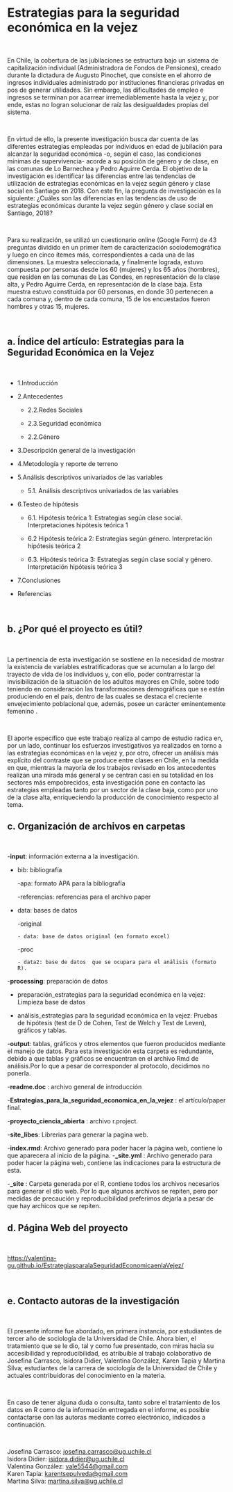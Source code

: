 # Estrategias para la seguridad económica en la vejez

<br>

En Chile, la cobertura de las jubilaciones se estructura bajo un sistema de capitalización individual (Administradora de Fondos de Pensiones), creado durante la dictadura de Augusto Pinochet, que consiste en el ahorro de ingresos individuales administrado por instituciones financieras privadas en pos de generar utilidades. Sin embargo, las dificultades de empleo e ingresos se terminan por acarrear irremediablemente hasta la vejez y, por ende, estas no logran solucionar de raíz las desigualdades propias del sistema.

<br>

En virtud de ello, la presente investigación busca dar cuenta de las diferentes estrategias empleadas por individuos en edad de jubilación para alcanzar la seguridad económica -o, según el caso, las condiciones mínimas de supervivencia- acorde a su posición de género y de clase, en las comunas de Lo Barnechea y Pedro Aguirre Cerda. El objetivo de la investigación es identificar las diferencias entre las tendencias de utilización de estrategias económicas en la vejez según género y clase social en Santiago en 2018. Con este fin, la pregunta de investigación es la siguiente: ¿Cuáles son las diferencias en las tendencias de uso de estrategias económicas durante la vejez según género y clase social en Santiago, 2018?

<br>

Para su realización, se utilizó un cuestionario online (Google Form) de 43 preguntas dividido en un primer ítem de caracterización sociodemográfica y luego en cinco ítemes más, correspondientes a cada una de las dimensiones. La muestra seleccionada, y finalmente lograda, estuvo compuesta por personas desde los 60 (mujeres) y los 65 años (hombres), que residen en las comunas de Las Condes, en representación de la clase alta, y Pedro Aguirre Cerda, en representación de la clase baja. Esta muestra estuvo constituida por 60 personas, en donde 30 pertenecen a cada comuna y, dentro de cada comuna, 15 de los encuestados fueron hombres y otras 15, mujeres. 

<br>

## a. Índice del artículo: Estrategias para la Seguridad Económica en la Vejez

<br>

- 1.Introducción

- 2.Antecedentes

     - 2.2.Redes Sociales
              
     - 2.3.Seguridad económica
              
     - 2.2.Género
              
- 3.Descripción general de la investigación

- 4.Metodología y reporte de terreno

- 5.Análisis descriptivos univariados de las variables

     - 5.1. Análisis descriptivos univariados de las variables
	
- 6.Testeo de hipótesis

     - 6.1. Hipótesis teórica 1: Estrategias según clase social.
Interpretaciones hipótesis teórica 1

     - 6.2 Hipótesis teórica 2: Estrategias según género. Interpretación hipótesis teórica 2

     - 6.3. Hipótesis teórica 3: Estrategias según clase social y género. Interpretación hipótesis teórica 3

- 7.Conclusiones

- Referencias

<br>
 
## b. ¿Por qué el proyecto es útil?

<br>

La pertinencia de esta investigación se sostiene en la necesidad de mostrar la existencia de variables estratificadoras que se acumulan a lo largo del trayecto de vida de los individuos y, con ello, poder contrarrestar la invisibilización de la situación de los adultos mayores en Chile, sobre todo teniendo en consideración las transformaciones demográficas que se están produciendo en el país, dentro de las cuales se destaca el creciente envejecimiento poblacional que, además, posee un carácter eminentemente femenino .  

<br>

El aporte específico que este trabajo realiza al campo de estudio radica en, por un lado, continuar los esfuerzos investigativos ya realizados en torno a las estrategias económicas en la vejez y, por otro, ofrecer un análisis más explícito del contraste que se produce entre clases en Chile, en la medida en que, mientras la mayoría de los trabajos revisado en los antecedentes realizan una mirada más general y se centran casi en su totalidad en los sectores más empobrecidos, esta investigación pone en contacto las estrategias empleadas tanto por un sector de la clase baja, como por uno de la clase alta, enriqueciendo la producción de conocimiento respecto al tema. 
<br>

## c. Organización de archivos en carpetas

<br>

-**input**:  información externa a la investigación.

  - bib: bibliografía
 	 
       -apa: formato APA para la bibliografía
       
       -referencias: referencias para el archivo paper
       
  - data: bases de datos
   
       -original
   		
		- data: base de datos original (en formato excel)
      
      -proc
       		
		- data2: base de datos  que se ocupara para el análisis (formato R). 
             
-**processing**:  preparación de datos

  - preparación_estrategias para la seguridad económica en la vejez: Limpieza base de datos
   
  - análisis_estrategias para la seguridad económica en la vejez: Pruebas de hipótesis (test de
    D de Cohen, Test de Welch y Test de Leven), gráficos y tablas.   
    
-**output**:  tablas, gráficos y otros elementos que fueron producidos mediante el manejo de datos. Para esta investigación esta carpeta es redundante, debido a que tablas y gráficos se encuentran en el archivo Rmd de análisis.Por  lo que a pesar de corresponder al protocolo, decidimos no ponerla. 

-**readme.doc** : archivo general de introducción

-**Estrategias_para_la_seguridad_economica_en_la_vejez** : el artículo/paper final.

-**proyecto_ciencia_abierta** : archivo r.project.

-**site_libes**: Librerias para generar la pagina web.

-**index.rmd**: Archivo generado para poder hacer la página web, contiene lo que aparecera al inicio de la página.
-**_site.yml** : Archivo generado para poder hacer la página web, contiene las indicaciones para la estructura de esta. 

-**_site** : Carpeta generada por el R, contiene todos los archivos necesarios para generar el stio web. Por lo que algunos archivos se repiten, pero por medidas de precaución y reproducibilidad preferimos dejarla a pesar de que hay archicos que se repiten. 
<br>

## d. Página Web del proyecto
<br>

https://valentina-gu.github.io/EstrategiasparalaSeguridadEconomicaenlaVejez/

<br>

## e. Contacto autoras de la investigación

<br>

El presente informe fue abordado, en primera instancia, por estudiantes de tercer año de sociología de la Universidad de Chile. Ahora bien, el tratamiento que se le dio, tal y como fue presentado, con miras hacia su accesibilidad y reproducibilidad, es atribuible al trabajo colaborativo de Josefina Carrasco, Isidora Didier, Valentina González, Karen Tapia y  Martina Silva; estudiantes de la carrera de sociología de la Universidad de Chile y actuales contribuidoras del conocimiento en la materia.

<br>

En caso de tener alguna duda o consulta, tanto sobre el tratamiento de los datos en R como de la información entregada en el informe, es posible contactarse con las autoras mediante correo electrónico, indicados a continuación.

<br>

Josefina Carrasco: josefina.carrasco@ug.uchile.cl
<br>
Isidora Didier: isidora.didier@ug.uchile.cl
<br>
Valentina González: vale5544@gmail.com
<br>
Karen Tapia: karentsepulveda@gmail.com
<br>
Martina Silva: martina.silva@ug.uchile.cl
<br>
